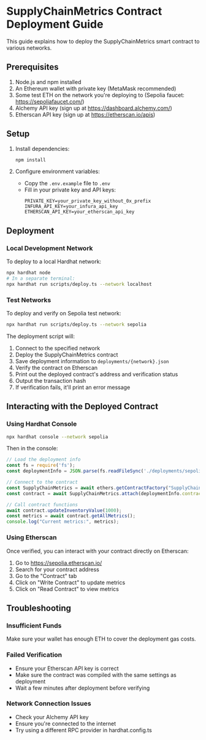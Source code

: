 # SupplyChainMetrics Contract Deployment Guide

This guide explains how to deploy the SupplyChainMetrics smart contract to various networks.

## Prerequisites

1. Node.js and npm installed
2. An Ethereum wallet with private key (MetaMask recommended)
3. Some test ETH on the network you're deploying to (Sepolia faucet: https://sepoliafaucet.com/)
4. Alchemy API key (sign up at https://dashboard.alchemy.com/)
5. Etherscan API key (sign up at https://etherscan.io/apis)

## Setup

1. Install dependencies:
   ```bash
   npm install
   ```

2. Configure environment variables:
   - Copy the `.env.example` file to `.env`
   - Fill in your private key and API keys:
     ```
     PRIVATE_KEY=your_private_key_without_0x_prefix
     INFURA_API_KEY=your_infura_api_key
     ETHERSCAN_API_KEY=your_etherscan_api_key
     ```

## Deployment

### Local Development Network

To deploy to a local Hardhat network:

```bash
npx hardhat node
# In a separate terminal:
npx hardhat run scripts/deploy.ts --network localhost
```

### Test Networks

To deploy and verify on Sepolia test network:

```bash
npx hardhat run scripts/deploy.ts --network sepolia
```

The deployment script will:
1. Connect to the specified network
2. Deploy the SupplyChainMetrics contract
3. Save deployment information to `deployments/{network}.json`
4. Verify the contract on Etherscan
5. Print out the deployed contract's address and verification status
6. Output the transaction hash
7. If verification fails, it'll print an error message



## Interacting with the Deployed Contract

### Using Hardhat Console

```bash
npx hardhat console --network sepolia
```

Then in the console:

```javascript
// Load the deployment info
const fs = require('fs');
const deploymentInfo = JSON.parse(fs.readFileSync('./deployments/sepolia.json', 'utf8'));

// Connect to the contract
const SupplyChainMetrics = await ethers.getContractFactory("SupplyChainMetrics");
const contract = await SupplyChainMetrics.attach(deploymentInfo.contractAddress);

// Call contract functions
await contract.updateInventoryValue(1000);
const metrics = await contract.getAllMetrics();
console.log("Current metrics:", metrics);
```

### Using Etherscan

Once verified, you can interact with your contract directly on Etherscan:
1. Go to https://sepolia.etherscan.io/
2. Search for your contract address
3. Go to the "Contract" tab
4. Click on "Write Contract" to update metrics
5. Click on "Read Contract" to view metrics

## Troubleshooting

### Insufficient Funds
Make sure your wallet has enough ETH to cover the deployment gas costs.

### Failed Verification
- Ensure your Etherscan API key is correct
- Make sure the contract was compiled with the same settings as deployment
- Wait a few minutes after deployment before verifying

### Network Connection Issues
- Check your Alchemy API key
- Ensure you're connected to the internet
- Try using a different RPC provider in hardhat.config.ts